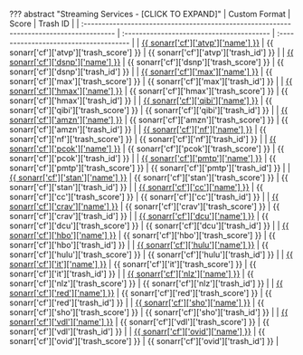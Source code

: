 ??? abstract "Streaming Services - [CLICK TO EXPAND]"
    | Custom Format                                                                           | Score                                     | Trash ID                               |
    | :-------------------------------------------------------------------------------------- | :---------------------------------------- | :------------------------------------- |
    | [{{ sonarr['cf']['atvp']['name'] }}](/Sonarr/sonarr-collection-of-custom-formats/#atvp) | {{ sonarr['cf']['atvp']['trash_score'] }} | {{ sonarr['cf']['atvp']['trash_id'] }} |
    | [{{ sonarr['cf']['dsnp']['name'] }}](/Sonarr/sonarr-collection-of-custom-formats/#dsnp) | {{ sonarr['cf']['dsnp']['trash_score'] }} | {{ sonarr['cf']['dsnp']['trash_id'] }} |
    | [{{ sonarr['cf']['max']['name'] }}](/Sonarr/sonarr-collection-of-custom-formats/#max)   | {{ sonarr['cf']['max']['trash_score'] }}  | {{ sonarr['cf']['max']['trash_id'] }}  |
    | [{{ sonarr['cf']['hmax']['name'] }}](/Sonarr/sonarr-collection-of-custom-formats/#hmax) | {{ sonarr['cf']['hmax']['trash_score'] }} | {{ sonarr['cf']['hmax']['trash_id'] }} |
    | [{{ sonarr['cf']['qibi']['name'] }}](/Sonarr/sonarr-collection-of-custom-formats/#qibi) | {{ sonarr['cf']['qibi']['trash_score'] }} | {{ sonarr['cf']['qibi']['trash_id'] }} |
    | [{{ sonarr['cf']['amzn']['name'] }}](/Sonarr/sonarr-collection-of-custom-formats/#amzn) | {{ sonarr['cf']['amzn']['trash_score'] }} | {{ sonarr['cf']['amzn']['trash_id'] }} |
    | [{{ sonarr['cf']['nf']['name'] }}](/Sonarr/sonarr-collection-of-custom-formats/#nf)     | {{ sonarr['cf']['nf']['trash_score'] }}   | {{ sonarr['cf']['nf']['trash_id'] }}   |
    | [{{ sonarr['cf']['pcok']['name'] }}](/Sonarr/sonarr-collection-of-custom-formats/#pcok) | {{ sonarr['cf']['pcok']['trash_score'] }} | {{ sonarr['cf']['pcok']['trash_id'] }} |
    | [{{ sonarr['cf']['pmtp']['name'] }}](/Sonarr/sonarr-collection-of-custom-formats/#pmtp) | {{ sonarr['cf']['pmtp']['trash_score'] }} | {{ sonarr['cf']['pmtp']['trash_id'] }} |
    | [{{ sonarr['cf']['stan']['name'] }}](/Sonarr/sonarr-collection-of-custom-formats/#stan) | {{ sonarr['cf']['stan']['trash_score'] }} | {{ sonarr['cf']['stan']['trash_id'] }} |
    | [{{ sonarr['cf']['cc']['name'] }}](/Sonarr/sonarr-collection-of-custom-formats/#cc)     | {{ sonarr['cf']['cc']['trash_score'] }}   | {{ sonarr['cf']['cc']['trash_id'] }}   |
    | [{{ sonarr['cf']['crav']['name'] }}](/Sonarr/sonarr-collection-of-custom-formats/#crav) | {{ sonarr['cf']['crav']['trash_score'] }} | {{ sonarr['cf']['crav']['trash_id'] }} |
    | [{{ sonarr['cf']['dcu']['name'] }}](/Sonarr/sonarr-collection-of-custom-formats/#dcu)   | {{ sonarr['cf']['dcu']['trash_score'] }}  | {{ sonarr['cf']['dcu']['trash_id'] }}  |
    | [{{ sonarr['cf']['hbo']['name'] }}](/Sonarr/sonarr-collection-of-custom-formats/#hbo)   | {{ sonarr['cf']['hbo']['trash_score'] }}  | {{ sonarr['cf']['hbo']['trash_id'] }}  |
    | [{{ sonarr['cf']['hulu']['name'] }}](/Sonarr/sonarr-collection-of-custom-formats/#hulu) | {{ sonarr['cf']['hulu']['trash_score'] }} | {{ sonarr['cf']['hulu']['trash_id'] }} |
    | [{{ sonarr['cf']['it']['name'] }}](/Sonarr/sonarr-collection-of-custom-formats/#it)     | {{ sonarr['cf']['it']['trash_score'] }}   | {{ sonarr['cf']['it']['trash_id'] }}   |
    | [{{ sonarr['cf']['nlz']['name'] }}](/Sonarr/sonarr-collection-of-custom-formats/#nlz)   | {{ sonarr['cf']['nlz']['trash_score'] }}  | {{ sonarr['cf']['nlz']['trash_id'] }}  |
    | [{{ sonarr['cf']['red']['name'] }}](/Sonarr/sonarr-collection-of-custom-formats/#red)   | {{ sonarr['cf']['red']['trash_score'] }}  | {{ sonarr['cf']['red']['trash_id'] }}  |
    | [{{ sonarr['cf']['sho']['name'] }}](/Sonarr/sonarr-collection-of-custom-formats/#sho)   | {{ sonarr['cf']['sho']['trash_score'] }}  | {{ sonarr['cf']['sho']['trash_id'] }}  |
    | [{{ sonarr['cf']['vdl']['name'] }}](/Sonarr/sonarr-collection-of-custom-formats/#vdl)   | {{ sonarr['cf']['vdl']['trash_score'] }}  | {{ sonarr['cf']['vdl']['trash_id'] }}  |
    | [{{ sonarr['cf']['ovid']['name'] }}](/Sonarr/sonarr-collection-of-custom-formats/#ovid) | {{ sonarr['cf']['ovid']['trash_score'] }} | {{ sonarr['cf']['ovid']['trash_id'] }} |
